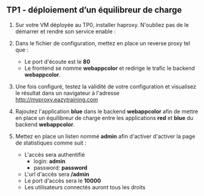 ## TP1 - déploiement d’un équilibreur de charge

1. Sur votre VM déployée au TP0, installer haproxy. N'oubliez pas de le démarrer et rendre son service enable :

2. Dans le fichier de configuration, mettez en place un reverse proxy tel que : 
   - Le port d'écoute est le **80**
   - Le frontend se nomme **webappcolor** et redirige le trafic le backend **webappcolor**.

3. Une fois configuré, testez la validité de votre configuration et visualisez le résultat dans un navigateur à l'adresse http://myproxy.eazytraining.com


4. Rajoutez l'application **blue** dans le backend **webappcolor** afin de mettre en place un équilibreur de charge entre les applications **red** et **blue** du backend **webappcolor**.

5. Mettez en place un listen nommé **admin**  afin d'activer d'activer la page de statistiques comme suit : 
   - L'accès sera authentifié 
     - login: **admin** 
     - password: **password**
   - L'url d'accès sera **/admin**
   - Le port d'accès sera le **10000**
   - Les utilisateurs connectés auront tous les droits
   